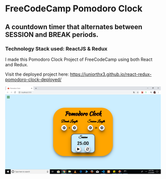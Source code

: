 # FreeCodeCamp Pomodoro Clock 
## A countdown timer that alternates between SESSION and BREAK periods.
### Technology Stack used: ReactJS & Redux 


I made this Pomodoro Clock Project of FreeCodeCamp using both React and Redux.

Visit the deployed project here: https://juniorthx3.github.io/react-redux-pomodoro-clock-deployed/

![Project pic](src/project-image.PNG)

